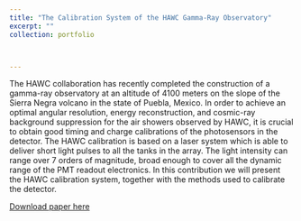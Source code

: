 ```yaml
---
title: "The Calibration System of the HAWC Gamma-Ray Observatory"
excerpt: ""
collection: portfolio



---
```


The HAWC collaboration has recently completed the construction of a gamma-ray observatory at an altitude of 4100 meters on the slope of the Sierra Negra volcano in the state of Puebla, Mexico. In order to achieve an optimal angular resolution, energy reconstruction, and cosmic-ray background suppression for the air showers observed by HAWC, it is crucial to obtain good timing and charge calibrations of the photosensors in the detector. The HAWC calibration is based on a laser system which is able to deliver short light pulses to all the tanks in the array. The light intensity can range over 7 orders of magnitude, broad enough to cover all the dynamic range of the PMT readout electronics. In this contribution we will present the HAWC calibration system, together with the methods used to calibrate the detector.

[Download paper here](https://ui.adsabs.harvard.edu/abs/2015ICRC...34..997A/abstract)
